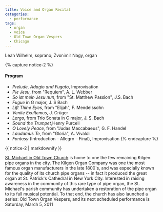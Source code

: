 ```yaml
---
title: Voice and Organ Recital
categories: 
  - performance
tags:
  - organ
  - voice
  - Old Town Organ Vespers
  - Chicago
---
```


Leah Wilhelm, soprano; Zvonimir Nagy, organ

{% capture notice-2 %}
#### Program

* _Prelude, Adagio and Fugato_, Improvisation
* _Pie Jesu_, from "Requiem", A. L. Webber
* _So ist mein Jesu nun_, from "St. Matthew Passion", J.S. Bach
* _Fugue_ in G major,  J. S Bach
* _Lift Thine Eyes_, from "Elijah", F. Mendelssohn
* _Venite Exultemus_, J. Crüger
* _Largo_, from Trio Sonata in C major, J. S. Bach
* _Sound the Trumpet_,Henry Purcell
* _O Lovely Peace_, from "Judas Maccabaeus", G. F. Handel
* _Laudamus Te_, from "Gloria", A. Vivaldi
* _Fantasy_ (Introduction – Allegro – Final), Improvisation
{% endcapture %}

<div class="notice">
  {{ notice-2 | markdownify }}
</div>

[St. Michael in Old Town Church][st_mikes] is home to one the few remaining Kilgen pipe organs in the city. The Kilgen Organ Company was one the most famous organ manufacturers in the late 1800's, and was especially known for the quality of its church pipe organs -- in fact it produced the great organ at St. Patrick's Cathedral in New York City. Interested in raising awareness in the community of this rare type of pipe organ, the St. Michael's parish community has undertaken a restoration of the pipe organ to its full musical potential. To that end, the church has also launched a series: Old Town Organ Vespers, and its next scheduled performance is Saturday, March 5, 2011

[st_mikes]: http://www.st-mikes.org/


